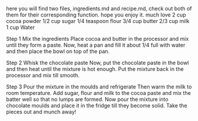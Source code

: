 here you will find two files, ingredients.md and recipe.md, check out both of them for their corresponding function.
hope you enjoy it.
much love
2 cup cocoa powder 
1/2 cup sugar 
1/4 teaspoon flour 
3/4 cup butter
2/3 cup milk 
1 cup Water

Step 1 Mix the ingredients Place cocoa and butter in the processor and mix until they form a paste. Now, heat a pan and fill it about 1/4 full with water and then place the bowl on top of the pan.

Step 2 Whisk the chocolate paste Now, put the chocolate paste in the bowl and then heat until the mixture is hot enough. Put the mixture back in the processor and mix till smooth.

Step 3 Pour the mixture in the moulds and refrigerate Then warm the milk to room temperature. Add sugar, flour and milk to the cocoa paste and mix the batter well so that no lumps are formed. Now pour the mixture into chocolate moulds and place it in the fridge till they become solid. Take the pieces out and munch away!
